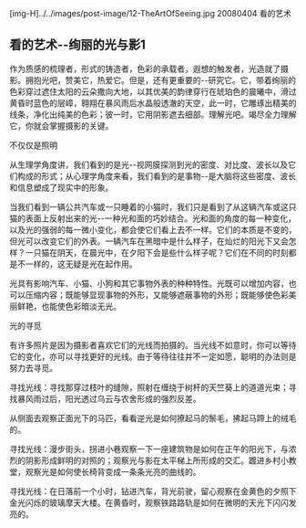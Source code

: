[img-H]../../images/post-image/12-TheArtOfSeeing.jpg
20080404
看的艺术

## 看的艺术--绚丽的光与影1 

作为质感的梳理者，形式的铸造者，色彩的承载者，遐想的触发者，光造就了摄影。拥抱光吧，赞美它，热爱它。但是，还有更重要的--研究它。它，带着绚丽的色彩穿过遮住太阳的云朵撒向大地，以其优美的韵律穿行在琥珀色的晨曦中，滑过黄昏时蓝色的层嶂，翱翔在暴风雨后水晶般透澈的天空，此一时，它雕琢出精美的线条，净化出纯美的色彩；彼一时，它用阴影遮去细部。理解光吧。竭尽全力理解它，你就会掌握摄影的关键。

不仅仅是照明

从生理学角度讲，我们看到的是光--视网膜探测到光的密度、对比度、波长以及它们构成的形式；从心理学角度来看，我们看到的是事物--是大脑将这些密度、波长和信息塑成了现实中的形象。

当我们看到一辆公共汽车或一只睡着的小猫时，我们只是看到了从这辆汽车或这只猫的表面上反射出来的光--一种光和面的巧妙结合。光和面的角度的每一种变化，以及光的强弱的每一微小变化，都会使它们看上去不一样。它们的本质是不变的，但光可以改变它们的外表。一辆汽车在黑暗中是什么样子，在灿烂的阳光下又会怎样？一只猫在阴天，在晨光中，在夕阳下会是些什么样子呢？它们在不同的时刻都是不一样的，这无疑是光在起作用。

光具有影响汽车、小猫、小狗和其它事物外表的种种特性。光既可以增加内容，也可以压缩内容；既能够显现事物的外形，又能够遮蔽事物的外形；既能够使色彩美丽鲜艳，也能使色彩暗淡无光。

光的寻觅

有许多照片是因为摄影者喜欢它们的光线而拍摄的。当光线不如意时，你可以等待它的变化，亦可以寻找更好的光线。由于等待往往并不一定如愿，聪明的办法则是努力去寻觅。

寻找光线：寻找那穿过枝叶的缝隙，照射在缠绕于树杆的天竺葵上的道道光束；寻找暴风雨过后，阳光透过乌云与农舍形成的强烈反差。

从侧面去观察正面光下的马匹，看看逆光是如何撩起马的鬃毛，拂起马蹄上的绒毛的。

寻找光线：漫步街头，拐进小巷观察一下一座建筑物是如何在正午的阳光下，与浓烈的阴影形成鲜明的对照的；观察光与影在太平梯上所形成的交汇。踱进乡村小教堂，观察光是如何使长椅背变成一条条光亮的曲线的。

寻找光线：在日落前一个小时，钻进汽车，背光前驶，留心观察在金黄色的夕照下金光闪烁的玻璃摩天大楼。在黄昏时，观察铁路路轨是如何在微明的天光下闪闪发亮的。
